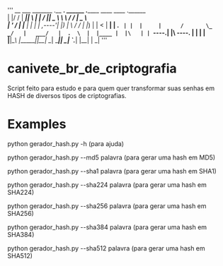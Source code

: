  
 '''
 __  ___  _______ .__   __.   ______ .______      ____    ____ .______   
 |  |/  / |   ____||  \ |  |  /      ||   _  \     \   \  /   / |   _  \  
 |  '  /  |  |__   |   \|  | |  ,----'|  |_)  |     \   \/   /  |  |_)  | 
 |    <   |   __|  |  . `  | |  |     |      /       \_    _/   |   ___/  
 |  .  \  |  |____ |  |\   | |  `----.|  |\  \----.    |  |     |  |      
 |__|\__\ |_______||__| \__|  \______|| _| `._____|    |__|     | _|
 '''

# canivete_br_de_criptografia
Script feito para estudo e para quem quer transformar suas senhas em HASH de diversos tipos de criptografias.

# Examples

python gerador_hash.py -h (para ajuda)

python gerador_hash.py --md5 palavra (para gerar uma hash em MD5)

python gerador_hash.py --sha1 palavra (para gerar uma hash em SHA1)

python gerador_hash.py --sha224 palavra (para gerar uma hash em SHA224)

python gerador_hash.py --sha256 palavra (para gerar uma hash em SHA256)

python gerador_hash.py --sha384 palavra (para gerar uma hash em SHA384)

python gerador_hash.py --sha512 palavra (para gerar uma hash em SHA512)
